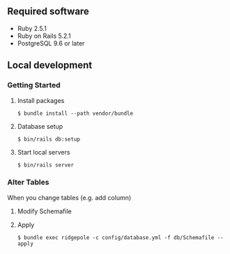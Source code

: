 ## Required software

* Ruby 2.5.1
* Ruby on Rails 5.2.1
* PostgreSQL 9.6 or later

## Local development
### Getting Started

1. Install packages
    ```
    $ bundle install --path vendor/bundle
    ```

2. Database setup
    ```
    $ bin/rails db:setup
    ```

3. Start local servers
    ```
    $ bin/rails server
    ```

### Alter Tables
When you change tables (e.g. add column)

1. Modify Schemafile

2. Apply
    ```
    $ bundle exec ridgepole -c config/database.yml -f db/Schemafile --apply
    ```
